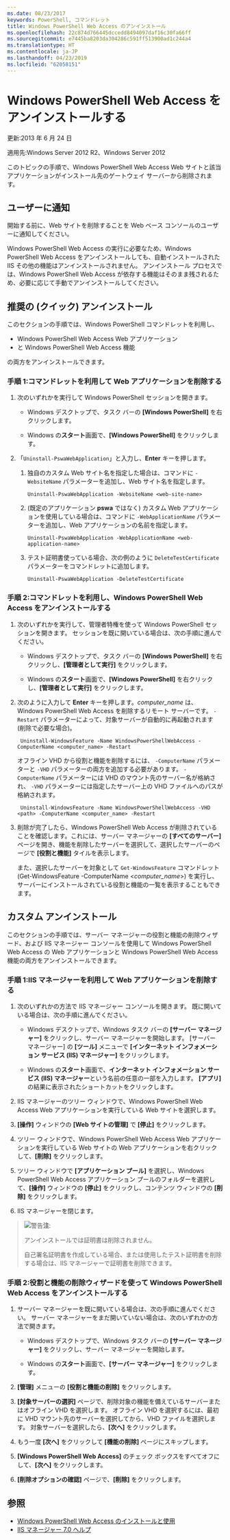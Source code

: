 ```yaml
---
ms.date: 08/23/2017
keywords: PowerShell, コマンドレット
title: Windows PowerShell Web Access のアンインストール
ms.openlocfilehash: 22c874d766445dccedd8494097daf16c30fa66ff
ms.sourcegitcommit: e7445ba8203da304286c591ff513900ad1c244a4
ms.translationtype: HT
ms.contentlocale: ja-JP
ms.lasthandoff: 04/23/2019
ms.locfileid: "62058151"
---
```

# <a name="uninstall-windows-powershell-web-access"></a>Windows PowerShell Web Access をアンインストールする

更新:2013 年 6 月 24 日

適用先:Windows Server 2012 R2、Windows Server 2012

このトピックの手順で、Windows PowerShell Web Access Web サイトと該当アプリケーションがインストール先のゲートウェイ サーバーから削除されます。

## <a name="notify-users"></a>ユーザーに通知

開始する前に、Web サイトを削除することを Web ベース コンソールのユーザーに通知してください。

Windows PowerShell Web Access の実行に必要なため、Windows PowerShell Web Access をアンインストールしても、自動インストールされた IIS その他の機能はアンインストールされません。
アンインストール プロセスでは、Windows PowerShell Web Access が依存する機能はそのまま残されるため、必要に応じて手動でアンインストールしてください。

## <a name="recommended-quick-uninstallation"></a>推奨の (クイック) アンインストール

このセクションの手順では、Windows PowerShell コマンドレットを利用し、

- Windows PowerShell Web Access Web アプリケーション
- と Windows PowerShell Web Access 機能

の両方をアンインストールできます。

### <a name="step-1-delete-the-web-application-using-cmdlets"></a>手順 1:コマンドレットを利用して Web アプリケーションを削除する

1. 次のいずれかを実行して Windows PowerShell セッションを開きます。

    -   Windows デスクトップで、タスク バーの **[Windows PowerShell]** を右クリックします。

    -   Windows の**スタート**画面で、**[Windows PowerShell]** をクリックします。

2. 「`Uninstall-PswaWebApplication`」と入力し、**Enter** キーを押します。
   1. 独自のカスタム Web サイト名を指定した場合は、コマンドに `-WebsiteName` パラメーターを追加し、Web サイト名を指定します。

        `Uninstall-PswaWebApplication -WebsiteName <web-site-name>`
   1. (既定のアプリケーション **pswa** ではなく) カスタム Web アプリケーションを使用している場合は、コマンドに `-WebApplicationName` パラメーターを追加し、Web アプリケーションの名前を指定します。

        `Uninstall-PswaWebApplication -WebApplicationName <web-application-name>`
   1. テスト証明書使っている場合、次の例のように `DeleteTestCertificate` パラメーターをコマンドレットに追加します。

        `Uninstall-PswaWebApplication -DeleteTestCertificate`

### <a name="step-2-uninstall-windows-powershell-web-access-using-cmdlets"></a>手順 2:コマンドレットを利用し、Windows PowerShell Web Access をアンインストールする

1. 次のいずれかを実行して、管理者特権を使って Windows PowerShell セッションを開きます。 セッションを既に開いている場合は、次の手順に進んでください。

    -   Windows デスクトップで、タスク バーの **[Windows PowerShell]** を右クリックし、**[管理者として実行]** をクリックします。

    -   Windows の**スタート**画面で、**[Windows PowerShell]** を右クリックし、**[管理者として実行]** をクリックします。

1. 次のように入力して **Enter** キーを押します。*computer_name* は、Windows PowerShell Web Access を削除するリモート サーバーです。 `-Restart` パラメーターによって、対象サーバーが自動的に再起動されます (削除で必要な場合)。

        Uninstall-WindowsFeature -Name WindowsPowerShellWebAccess -ComputerName <computer_name> -Restart

    オフライン VHD から役割と機能を削除するには、 `-ComputerName` パラメーターと `-VHD` パラメーターの両方を追加する必要があります。 `-ComputerName` パラメーターには VHD のマウント先のサーバー名が格納され、 `-VHD` パラメーターには指定したサーバー上の VHD ファイルへのパスが格納されます。

        Uninstall-WindowsFeature -Name WindowsPowerShellWebAccess -VHD <path> -ComputerName <computer_name> -Restart

1. 削除が完了したら、Windows PowerShell Web Access が削除されていることを確認します。これには、サーバー マネージャーの **[すべてのサーバー]** ページを開き、機能を削除したサーバーを選択して、選択したサーバーのページで **[役割と機能]** タイルを表示します。

    また、選択したサーバーを対象として `Get-WindowsFeature` コマンドレット (Get-WindowsFeature -ComputerName &lt;*computer_name*&gt;) を実行し、サーバーにインストールされている役割と機能の一覧を表示することもできます。

## <a name="custom-uninstallation"></a>カスタム アンインストール

このセクションの手順では、サーバー マネージャーの役割と機能の削除ウィザード、および IIS マネージャー コンソールを使用して Windows PowerShell Web Access の Web アプリケーションと Windows PowerShell Web Access 機能の両方をアンインストールできます。

### <a name="step-1-delete-the-web-application-using-iis-manager"></a>手順 1:IIS マネージャーを利用して Web アプリケーションを削除する


1. 次のいずれかの方法で IIS マネージャー コンソールを開きます。 既に開いている場合は、次の手順に進んでください。

    -   Windows デスクトップで、Windows タスク バーの **[サーバー マネージャー]** をクリックし、サーバー マネージャーを開始します。 [サーバー マネージャー] の **[ツール]** メニューで **[インターネット インフォメーション サービス (IIS) マネージャー]** をクリックします。

    -   Windows の**スタート**画面で、**インターネット インフォメーション サービス (IIS) マネージャー**という名前の任意の一部を入力します。 **[アプリ]** の結果に表示されたショートカットをクリックします。

1. IIS マネージャーのツリー ウィンドウで、Windows PowerShell Web Access Web アプリケーションを実行している Web サイトを選択します。

1. **[操作]** ウィンドウの **[Web サイトの管理]** で **[停止]** をクリックします。

1. ツリー ウィンドウで、Windows PowerShell Web Access Web アプリケーションを実行している Web サイトの Web アプリケーションを右クリックして、**[削除]** をクリックします。

1. ツリー ウィンドウで **[アプリケーション プール]** を選択し、Windows PowerShell Web Access アプリケーション プールのフォルダーを選択して、**[操作]** ウィンドウの **[停止]** をクリックし、コンテンツ ウィンドウの **[削除]** をクリックします。

1. IIS マネージャーを閉じます。

> ![警告](images/SecurityNote.jpeg)**注**:
>
> アンインストールでは証明書は削除されません。
>
> 自己署名証明書を作成している場合、または使用したテスト証明書を削除する場合は、IIS マネージャーで証明書を削除できます。

### <a name="step-2-uninstall-windows-powershell-web-access-using-the-remove-roles-and-features-wizard"></a>手順 2:役割と機能の削除ウィザードを使って Windows PowerShell Web Access をアンインストールする

1. サーバー マネージャーを既に開いている場合は、次の手順に進んでください。 サーバー マネージャーをまだ開いていない場合は、次のいずれかの方法で開きます。

    -   Windows デスクトップで、Windows タスク バーの **[サーバー マネージャー]** をクリックし、サーバー マネージャーを開始します。

    -   Windows の**スタート**画面で、**[サーバー マネージャー]** をクリックします。

1. **[管理]** メニューの **[役割と機能の削除]** をクリックします。

1. **[対象サーバーの選択]** ページで、削除対象の機能を備えているサーバーまたはオフライン VHD を選択します。 オフライン VHD を選択するには、最初に VHD マウント先のサーバーを選択してから、VHD ファイルを選択します。 対象サーバーを選択したら、**[次へ]** をクリックします。

1. もう一度 **[次へ]** をクリックして **[機能の削除]** ページにスキップします。

1. **[Windows PowerShell Web Access]** のチェック ボックスをすべてオフにして、**[次へ]** をクリックします。

1. **[削除オプションの確認]** ページで、**[削除]** をクリックします。

## <a name="see-also"></a>参照

- [Windows PowerShell Web Access のインストールと使用](install-and-use-windows-powershell-web-access.md)
- [IIS マネージャー 7.0 ヘルプ](https://technet.microsoft.com/library/cc732664.aspx)